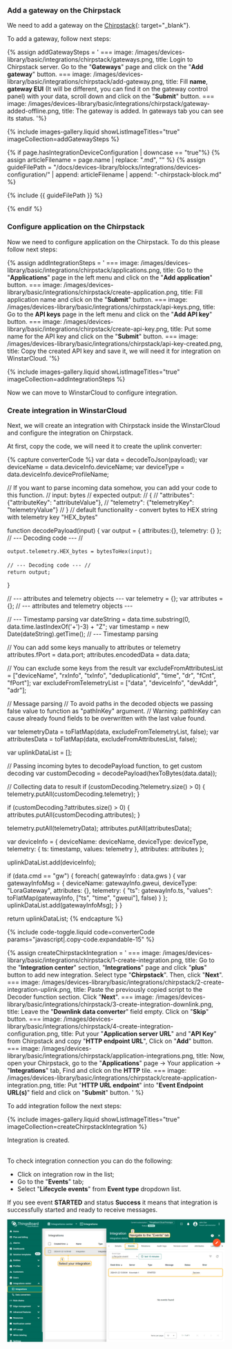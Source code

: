 ### Add a gateway on the Chirpstack

We need to add a gateway on the [Chirpstack](https://chirpstack.io){: target="_blank"}.   

To add a gateway, follow next steps:

{% assign addGatewaySteps = '
    ===
        image: /images/devices-library/basic/integrations/chirpstack/gateways.png,
        title: Login to Chirpstack server. Go to the "**Gateways**" page and click on the "**Add gateway**" button.
    ===
        image: /images/devices-library/basic/integrations/chirpstack/add-gateway.png,
        title: Fill **name**, **gateway EUI** (It will be different, you can find it on the gateway control panel) with your data, scroll down and click on the "**Submit**" button.
    ===
        image: /images/devices-library/basic/integrations/chirpstack/gateway-added-offline.png,
        title: The gateway is added. In gateways tab you can see its status.
'%}

{% include images-gallery.liquid showListImageTitles="true" imageCollection=addGatewaySteps %}

{% if page.hasIntegrationDeviceConfiguration | downcase == "true"%}
{% assign articleFilename = page.name |  replace: ".md", "" %}
{% assign guideFilePath = "/docs/devices-library/blocks/integrations/devices-configuration/" | append: articleFilename | append: "-chirpstack-block.md" %}

{% include {{ guideFilePath }} %}

{% endif %}

### Configure application on the Chirpstack

Now we need to configure application on the Chirpstack. To do this please follow next steps:  

{% assign addIntegrationSteps = '
    ===
        image: /images/devices-library/basic/integrations/chirpstack/applications.png,
        title: Go to the "**Applications**" page in the left menu and click on the "**Add application**" button.
    ===
        image: /images/devices-library/basic/integrations/chirpstack/create-application.png,
        title: Fill application name and click on the "**Submit**" button.
    ===
        image: /images/devices-library/basic/integrations/chirpstack/api-keys.png,
        title: Go to the **API keys** page in the left menu and click on the "**Add API key**" button.
    ===
        image: /images/devices-library/basic/integrations/chirpstack/create-api-key.png,
        title: Put some name for the API key and click on the "**Submit**" button.
    ===
        image: /images/devices-library/basic/integrations/chirpstack/api-key-created.png,
        title: Copy the created API key and save it, we will need it for integration on WinstarCloud.
'%}

{% include images-gallery.liquid showListImageTitles="true" imageCollection=addIntegrationSteps %}

Now we can move to WinstarCloud to configure integration.  

### Create integration in WinstarCloud

Next, we will create an integration with Chirpstack inside the WinstarCloud and configure the integration on Chirpstack.

At first, copy the code, we will need it to create the uplink converter:

{% capture converterCode %}
var data = decodeToJson(payload);
var deviceName = data.deviceInfo.deviceName;
var deviceType = data.deviceInfo.deviceProfileName;

// If you want to parse incoming data somehow, you can add your code to this function.
// input: bytes
// expected output:
//  {
//    "attributes": {"attributeKey": "attributeValue"},
//    "telemetry": {"telemetryKey": "telemetryValue"}
//  }
// default functionality - convert bytes to HEX string with telemetry key "HEX_bytes"

function decodePayload(input) {
    var output = { attributes:{}, telemetry: {} };
    // --- Decoding code --- //

    output.telemetry.HEX_bytes = bytesToHex(input);
    
    // --- Decoding code --- //
    return output;
}

// --- attributes and telemetry objects ---
var telemetry = {};
var attributes = {};
// --- attributes and telemetry objects ---

// --- Timestamp parsing
var dateString = data.time.substring(0, data.time.lastIndexOf('+')-3) + "Z";
var timestamp = new Date(dateString).getTime();
// --- Timestamp parsing

// You can add some keys manually to attributes or telemetry
attributes.fPort = data.port;
attributes.encodedData = data.data;

// You can exclude some keys from the result
var excludeFromAttributesList = ["deviceName", "rxInfo", "txInfo", "deduplicationId", "time", "dr", "fCnt", "fPort"];
var excludeFromTelemetryList = ["data", "deviceInfo", "devAddr", "adr"];

// Message parsing
// To avoid paths in the decoded objects we passing false value to function as "pathInKey" argument.
// Warning: pathInKey can cause already found fields to be overwritten with the last value found.

var telemetryData = toFlatMap(data, excludeFromTelemetryList, false);
var attributesData = toFlatMap(data, excludeFromAttributesList, false);

var uplinkDataList = [];

// Passing incoming bytes to decodePayload function, to get custom decoding
var customDecoding = decodePayload(hexToBytes(data.data));

// Collecting data to result
if (customDecoding.?telemetry.size() > 0) {
    telemetry.putAll(customDecoding.telemetry);
}

if (customDecoding.?attributes.size() > 0) {
    attributes.putAll(customDecoding.attributes);
}

telemetry.putAll(telemetryData);
attributes.putAll(attributesData);

var deviceInfo = {
    deviceName: deviceName,
    deviceType: deviceType,
    telemetry: {
        ts: timestamp,
        values: telemetry
    },
    attributes: attributes
};

uplinkDataList.add(deviceInfo);

if (data.cmd == "gw") {
    foreach( gatewayInfo : data.gws ) {
        var gatewayInfoMsg = {
            deviceName: gatewayInfo.gweui,
            deviceType: "LoraGateway",
            attributes: {},
            telemetry: {
                "ts": gatewayInfo.ts,
                "values": toFlatMap(gatewayInfo, ["ts", "time", "gweui"], false)
            }
        };
        uplinkDataList.add(gatewayInfoMsg);
    }
}

return uplinkDataList;
{% endcapture %}

{% include code-toggle.liquid code=converterCode params="javascript|.copy-code.expandable-15" %}

{% assign createChirpstackIntegration = '
    ===
        image: /images/devices-library/basic/integrations/chirpstack/1-create-integration.png,
        title: Go to the "**Integration center**" section, "**Integrations**" page and click "**plus**" button to add new integration. Select type "**Chirpstack**". Then, click "**Next**".
    ===
        image: /images/devices-library/basic/integrations/chirpstack/2-create-integration-uplink.png,
        title: Paste the previously copied script to the Decoder function section. Click "**Next**".
    ===
        image: /images/devices-library/basic/integrations/chirpstack/3-create-integration-downlink.png,
        title: Leave the "**Downlink data converter**" field empty. Click on "**Skip**" button.
    ===
        image: /images/devices-library/basic/integrations/chirpstack/4-create-integration-configuration.png,
        title: Put your "**Application server URL**" and "**API Key**" from Chirpstack and copy "**HTTP endpoint URL**", Click on "**Add**" button.
    ===
        image: /images/devices-library/basic/integrations/chirpstack/application-integrations.png,
        title: Now, open your Chirpstack, go to the "**Applications**" page -> Your application -> "**Integrations**" tab, Find and click on the **HTTP** tile.
    ===
        image: /images/devices-library/basic/integrations/chirpstack/create-application-integration.png,
        title: Put "**HTTP URL endpoint**" into "**Event Endpoint URL(s)**" field and click on "**Submit**" button.
'
%}

To add integration follow the next steps:  

{% include images-gallery.liquid showListImageTitles="true" imageCollection=createChirpstackIntegration %} 

Integration is created.

<br>
To check integration connection you can do the following:

- Click on integration row in the list;
- Go to the "**Events**" tab;
- Select "**Lifecycle events**" from **Event type** dropdown list.

If you see event **STARTED** and status **Success** it means that integration is successfully started and ready to receive messages.

![Check integration connection](/images/devices-library/basic/integrations/check-integration-started.png)